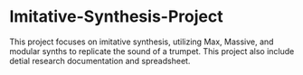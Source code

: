 # Imitative-Synthesis-Project
This project focuses on imitative synthesis, utilizing Max, Massive, and modular synths to replicate the sound of a trumpet. This project also include detial research documentation and spreadsheet.
